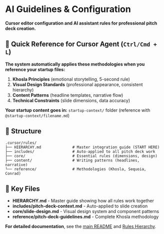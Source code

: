 # AI Guidelines & Configuration

**Cursor editor configuration and AI assistant rules for professional pitch deck creation.**

## 🎯 Quick Reference for Cursor Agent (`Ctrl/Cmd + L`)

**The system automatically applies these methodologies when you reference your startup files:**
1. **Khosla Principles** (emotional storytelling, 5-second rule)
2. **Visual Design Standards** (professional appearance, consistent hierarchy)  
3. **Content Patterns** (headline templates, narrative flow)
4. **Technical Constraints** (slide dimensions, data accuracy)

**Your startup content goes in:** `startup-context/` folder (reference with `@startup-context/filename.md`)

## 📁 Structure

```
.cursor/rules/
├── HIERARCHY.md              # Master integration guide (START HERE)
├── includes/                 # Auto-applied to all pitch deck work
├── core/                     # Essential rules (dimensions, design)
├── content/                  # Writing patterns (headlines, narrative)
└── reference/                # Methodologies (Khosla, Sequoia, Conrad)
```

## 🚀 Key Files

- **HIERARCHY.md** - Master guide showing how all rules work together
- **includes/pitch-deck-context.md** - Auto-applied to slide creation
- **core/slide-design.md** - Visual design system and component patterns
- **reference/pitch-deck-guidelines.md** - Complete Khosla methodology

**For detailed documentation**, see the [main README](../README.md) and [Rules Hierarchy](rules/HIERARCHY.md). 
